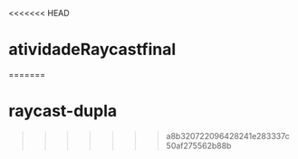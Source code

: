 <<<<<<< HEAD
# atividadeRaycastfinal
=======
# raycast-dupla
>>>>>>> a8b320722096428241e283337c50af275562b88b
